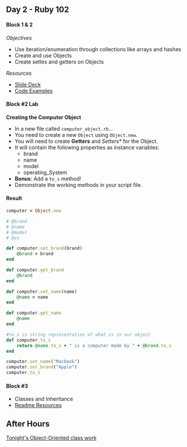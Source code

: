 ## Day 2 - Ruby 102

#### Block 1 & 2

*Objectives*

- Use iteration/enumeration through collections like arrays and hashes
- Create and use Objects
- Create settes and getters on Objects

*Resources* 

* <a href="https://presentations.generalassemb.ly/e31bf6b6ce6b84adb70a">Slide Deck</a>
* <a href="https://github.com/ga-students/WDI_Chi_Darth_Vader/tree/master/04_ruby/ruby_examples">Code Examples</a>

#### Block #2 Lab

**Creating the Computer Object**

* In a new file called `computer_object.rb`...
* You need to create a new `Object` using `Object.new`. 
* You will need to create **Getters** and *Setters** for the Object.
* It will contain the following properties as instance variables:
  * brand
  * name
  * model
  * operating_System
* **Bonus**: Add a `to_s` method!
* Demonstrate the working methods in your script file.


#### Result

```ruby
computer = Object.new

# @brand
# @name
# @model
# @os

def computer.set_brand(brand)
	@brand = brand
end	

def computer.get_brand
	@brand
end	

def computer.set_name(name)
	@name = name
end

def computer.get_name
	@name
end

#to_s is string representation of what is in our object
def computer.to_s
	return @name.to_s + " is a computer made by " + @brand.to_s
end

computer.set_name("Macbook")
computer.set_brand("Apple")
computer.to_s
```

#### Block #3

* Classes and Inheritance
* <a href='https://github.com/ga-students/WDI_Chi_Darth_Vader/tree/master/04_ruby'>Readme Resources</a>


## After Hours
<a href='https://github.com/ga-students/WDI_Chi_Darth_Vader/blob/master/04_ruby/d02/after_hours.md'>Tonight's Object-Oriented class work</a>
